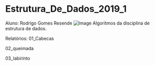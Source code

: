 # Estrutura_De_Dados_2019_1
Aluno: Rodrigo Gomes Resende
![Image](https://avatars1.githubusercontent.com/u/7853887?s=400&v=4)
Algoritmos da disciplina de estrutura de dados.

Relatórios:
01_Cabecas


02_queimada


03_labirinto

